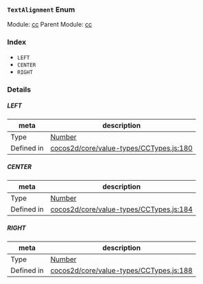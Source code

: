 ### `TextAlignment` Enum



Module: [cc](../modules/cc.md)
Parent Module: [cc](../modules/cc.md)





### Index
  - `LEFT`
  - `CENTER`
  - `RIGHT`

### Details


##### LEFT

> 

| meta | description |
|------|-------------|
| Type | <a href="https://developer.mozilla.org/en/JavaScript/Reference/Global_Objects/Number" class="crosslink external" target="_blank">Number</a> |
| Defined in | [cocos2d/core/value-types/CCTypes.js:180](https://github.com/cocos-creator/engine/blob/d6ec4c03aa86f40af14d21ef9f059fed5e540c58/cocos2d/core/value-types/CCTypes.js#L180) |



##### CENTER

> 

| meta | description |
|------|-------------|
| Type | <a href="https://developer.mozilla.org/en/JavaScript/Reference/Global_Objects/Number" class="crosslink external" target="_blank">Number</a> |
| Defined in | [cocos2d/core/value-types/CCTypes.js:184](https://github.com/cocos-creator/engine/blob/d6ec4c03aa86f40af14d21ef9f059fed5e540c58/cocos2d/core/value-types/CCTypes.js#L184) |



##### RIGHT

> 

| meta | description |
|------|-------------|
| Type | <a href="https://developer.mozilla.org/en/JavaScript/Reference/Global_Objects/Number" class="crosslink external" target="_blank">Number</a> |
| Defined in | [cocos2d/core/value-types/CCTypes.js:188](https://github.com/cocos-creator/engine/blob/d6ec4c03aa86f40af14d21ef9f059fed5e540c58/cocos2d/core/value-types/CCTypes.js#L188) |


